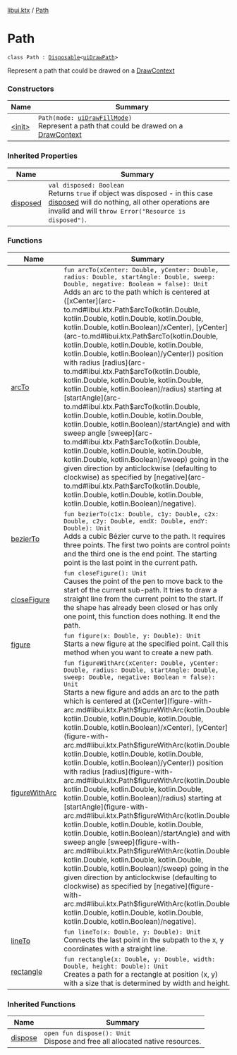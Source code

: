 [libui.ktx](../index.md) / [Path](./index.md)

# Path

`class Path : `[`Disposable`](../-disposable/index.md)`<`[`uiDrawPath`](../../libui/ui-draw-path.md)`>`

Represent a path that could be drawed on a [DrawContext](../-draw-context.md)

### Constructors

| Name | Summary |
|---|---|
| [&lt;init&gt;](-init-.md) | `Path(mode: `[`uiDrawFillMode`](../../libui/ui-draw-fill-mode.md)`)`<br>Represent a path that could be drawed on a [DrawContext](../-draw-context.md) |

### Inherited Properties

| Name | Summary |
|---|---|
| [disposed](../-disposable/disposed.md) | `val disposed: Boolean`<br>Returns `true` if object was disposed - in this case [disposed](../-disposable/disposed.md) will do nothing, all other operations are invalid and will `throw Error("Resource is disposed")`. |

### Functions

| Name | Summary |
|---|---|
| [arcTo](arc-to.md) | `fun arcTo(xCenter: Double, yCenter: Double, radius: Double, startAngle: Double, sweep: Double, negative: Boolean = false): Unit`<br>Adds an arc to the path which is centered at ([xCenter](arc-to.md#libui.ktx.Path$arcTo(kotlin.Double, kotlin.Double, kotlin.Double, kotlin.Double, kotlin.Double, kotlin.Boolean)/xCenter), [yCenter](arc-to.md#libui.ktx.Path$arcTo(kotlin.Double, kotlin.Double, kotlin.Double, kotlin.Double, kotlin.Double, kotlin.Boolean)/yCenter)) position with radius [radius](arc-to.md#libui.ktx.Path$arcTo(kotlin.Double, kotlin.Double, kotlin.Double, kotlin.Double, kotlin.Double, kotlin.Boolean)/radius) starting at [startAngle](arc-to.md#libui.ktx.Path$arcTo(kotlin.Double, kotlin.Double, kotlin.Double, kotlin.Double, kotlin.Double, kotlin.Boolean)/startAngle) and with sweep angle [sweep](arc-to.md#libui.ktx.Path$arcTo(kotlin.Double, kotlin.Double, kotlin.Double, kotlin.Double, kotlin.Double, kotlin.Boolean)/sweep) going in the given direction by anticlockwise (defaulting to clockwise) as specified by [negative](arc-to.md#libui.ktx.Path$arcTo(kotlin.Double, kotlin.Double, kotlin.Double, kotlin.Double, kotlin.Double, kotlin.Boolean)/negative). |
| [bezierTo](bezier-to.md) | `fun bezierTo(c1x: Double, c1y: Double, c2x: Double, c2y: Double, endX: Double, endY: Double): Unit`<br>Adds a cubic Bézier curve to the path. It requires three points. The first two points are control points and the third one is the end point. The starting point is the last point in the current path. |
| [closeFigure](close-figure.md) | `fun closeFigure(): Unit`<br>Causes the point of the pen to move back to the start of the current sub-path. It tries to draw a straight line from the current point to the start. If the shape has already been closed or has only one point, this function does nothing. It end the path. |
| [figure](figure.md) | `fun figure(x: Double, y: Double): Unit`<br>Starts a new figure at the specified point. Call this method when you want to create a new path. |
| [figureWithArc](figure-with-arc.md) | `fun figureWithArc(xCenter: Double, yCenter: Double, radius: Double, startAngle: Double, sweep: Double, negative: Boolean = false): Unit`<br>Starts a new figure and adds an arc to the path which is centered at ([xCenter](figure-with-arc.md#libui.ktx.Path$figureWithArc(kotlin.Double, kotlin.Double, kotlin.Double, kotlin.Double, kotlin.Double, kotlin.Boolean)/xCenter), [yCenter](figure-with-arc.md#libui.ktx.Path$figureWithArc(kotlin.Double, kotlin.Double, kotlin.Double, kotlin.Double, kotlin.Double, kotlin.Boolean)/yCenter)) position with radius [radius](figure-with-arc.md#libui.ktx.Path$figureWithArc(kotlin.Double, kotlin.Double, kotlin.Double, kotlin.Double, kotlin.Double, kotlin.Boolean)/radius) starting at [startAngle](figure-with-arc.md#libui.ktx.Path$figureWithArc(kotlin.Double, kotlin.Double, kotlin.Double, kotlin.Double, kotlin.Double, kotlin.Boolean)/startAngle) and with sweep angle [sweep](figure-with-arc.md#libui.ktx.Path$figureWithArc(kotlin.Double, kotlin.Double, kotlin.Double, kotlin.Double, kotlin.Double, kotlin.Boolean)/sweep) going in the given direction by anticlockwise (defaulting to clockwise) as specified by [negative](figure-with-arc.md#libui.ktx.Path$figureWithArc(kotlin.Double, kotlin.Double, kotlin.Double, kotlin.Double, kotlin.Double, kotlin.Boolean)/negative). |
| [lineTo](line-to.md) | `fun lineTo(x: Double, y: Double): Unit`<br>Connects the last point in the subpath to the x, y coordinates with a straight line. |
| [rectangle](rectangle.md) | `fun rectangle(x: Double, y: Double, width: Double, height: Double): Unit`<br>Creates a path for a rectangle at position (x, y) with a size that is determined by width and height. |

### Inherited Functions

| Name | Summary |
|---|---|
| [dispose](../-disposable/dispose.md) | `open fun dispose(): Unit`<br>Dispose and free all allocated native resources. |
